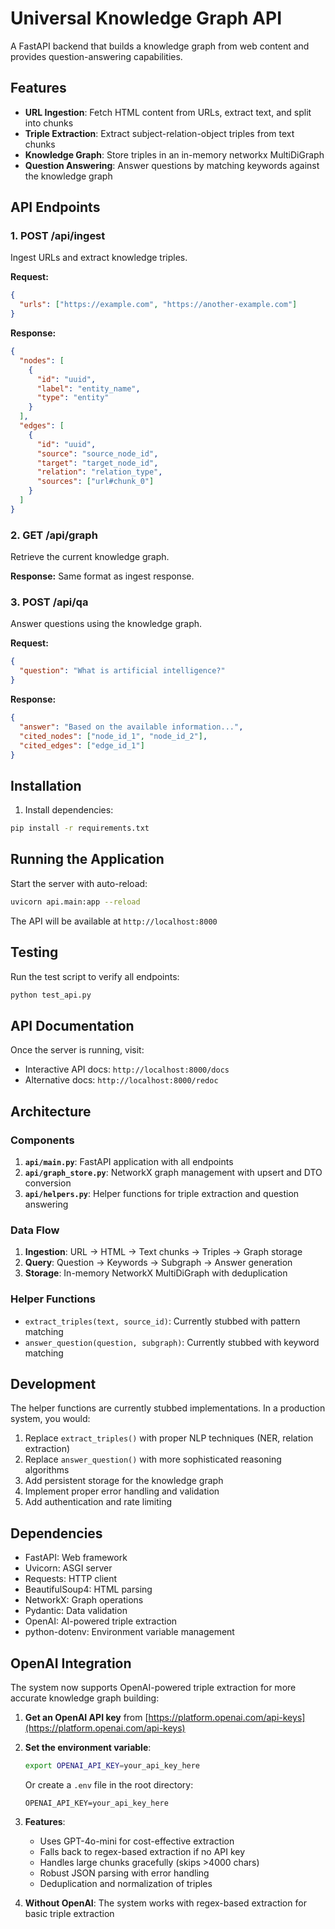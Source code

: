 # Universal Knowledge Graph API

A FastAPI backend that builds a knowledge graph from web content and provides question-answering capabilities.

## Features

- **URL Ingestion**: Fetch HTML content from URLs, extract text, and split into chunks
- **Triple Extraction**: Extract subject-relation-object triples from text chunks
- **Knowledge Graph**: Store triples in an in-memory networkx MultiDiGraph
- **Question Answering**: Answer questions by matching keywords against the knowledge graph

## API Endpoints

### 1. POST /api/ingest

Ingest URLs and extract knowledge triples.

**Request:**

```json
{
  "urls": ["https://example.com", "https://another-example.com"]
}
```

**Response:**

```json
{
  "nodes": [
    {
      "id": "uuid",
      "label": "entity_name",
      "type": "entity"
    }
  ],
  "edges": [
    {
      "id": "uuid",
      "source": "source_node_id",
      "target": "target_node_id",
      "relation": "relation_type",
      "sources": ["url#chunk_0"]
    }
  ]
}
```

### 2. GET /api/graph

Retrieve the current knowledge graph.

**Response:** Same format as ingest response.

### 3. POST /api/qa

Answer questions using the knowledge graph.

**Request:**

```json
{
  "question": "What is artificial intelligence?"
}
```

**Response:**

```json
{
  "answer": "Based on the available information...",
  "cited_nodes": ["node_id_1", "node_id_2"],
  "cited_edges": ["edge_id_1"]
}
```

## Installation

1. Install dependencies:

```bash
pip install -r requirements.txt
```

## Running the Application

Start the server with auto-reload:

```bash
uvicorn api.main:app --reload
```

The API will be available at `http://localhost:8000`

## Testing

Run the test script to verify all endpoints:

```bash
python test_api.py
```

## API Documentation

Once the server is running, visit:

- Interactive API docs: `http://localhost:8000/docs`
- Alternative docs: `http://localhost:8000/redoc`

## Architecture

### Components

1. **`api/main.py`**: FastAPI application with all endpoints
2. **`api/graph_store.py`**: NetworkX graph management with upsert and DTO conversion
3. **`api/helpers.py`**: Helper functions for triple extraction and question answering

### Data Flow

1. **Ingestion**: URL → HTML → Text chunks → Triples → Graph storage
2. **Query**: Question → Keywords → Subgraph → Answer generation
3. **Storage**: In-memory NetworkX MultiDiGraph with deduplication

### Helper Functions

- `extract_triples(text, source_id)`: Currently stubbed with pattern matching
- `answer_question(question, subgraph)`: Currently stubbed with keyword matching

## Development

The helper functions are currently stubbed implementations. In a production system, you would:

1. Replace `extract_triples()` with proper NLP techniques (NER, relation extraction)
2. Replace `answer_question()` with more sophisticated reasoning algorithms
3. Add persistent storage for the knowledge graph
4. Implement proper error handling and validation
5. Add authentication and rate limiting

## Dependencies

- FastAPI: Web framework
- Uvicorn: ASGI server
- Requests: HTTP client
- BeautifulSoup4: HTML parsing
- NetworkX: Graph operations
- Pydantic: Data validation
- OpenAI: AI-powered triple extraction
- python-dotenv: Environment variable management

## OpenAI Integration

The system now supports OpenAI-powered triple extraction for more accurate knowledge graph building:

1. **Get an OpenAI API key** from [https://platform.openai.com/api-keys](https://platform.openai.com/api-keys)

2. **Set the environment variable**:

   ```bash
   export OPENAI_API_KEY=your_api_key_here
   ```

   Or create a `.env` file in the root directory:

   ```
   OPENAI_API_KEY=your_api_key_here
   ```

3. **Features**:

   - Uses GPT-4o-mini for cost-effective extraction
   - Falls back to regex-based extraction if no API key
   - Handles large chunks gracefully (skips >4000 chars)
   - Robust JSON parsing with error handling
   - Deduplication and normalization of triples

4. **Without OpenAI**: The system works with regex-based extraction for basic triple extraction
